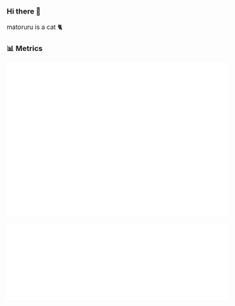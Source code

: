 ### Hi there 👋

matoruru is a cat 🐈

### 📊 Metrics

![](https://raw.githubusercontent.com/matoruru/matoruru/main/metrics.plugin.isocalendar.fullyear.svg)

![](https://raw.githubusercontent.com/matoruru/matoruru/main/metrics.plugin.languages.details.svg)

<!--
**matoruru/matoruru** is a ✨ _special_ ✨ repository because its `README.md` (this file) appears on your GitHub profile.

Here are some ideas to get you started:

- 🔭 I’m currently working on ...
- 🌱 I’m currently learning ...
- 👯 I’m looking to collaborate on ...
- 🤔 I’m looking for help with ...
- 💬 Ask me about ...
- 📫 How to reach me: ...
- 😄 Pronouns: ...
- ⚡ Fun fact: ...
-->
